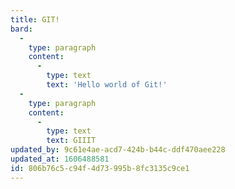 ```yaml
---
title: GIT!
bard:
  -
    type: paragraph
    content:
      -
        type: text
        text: 'Hello world of Git!'
  -
    type: paragraph
    content:
      -
        type: text
        text: GIIIT
updated_by: 9c61e4ae-acd7-424b-b44c-ddf470aee228
updated_at: 1606488581
id: 806b76c5-c94f-4d73-995b-8fc3135c9ce1
---
```

